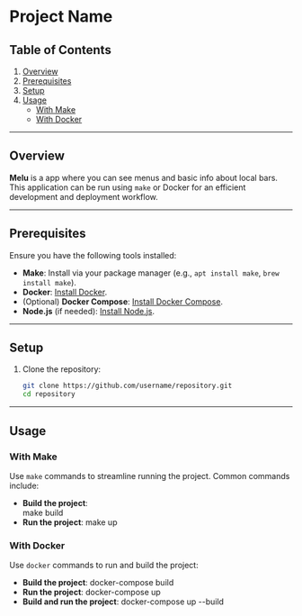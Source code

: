 # Project Name

## Table of Contents

1. [Overview](#overview)  
2. [Prerequisites](#prerequisites)  
3. [Setup](#setup)  
4. [Usage](#usage)  
   - [With Make](#with-make)  
   - [With Docker](#with-docker)  

---

## Overview

**Melu** is a app where you can see menus and basic info about local bars. This application can be run using `make` or Docker for an efficient development and deployment workflow.

---

## Prerequisites

Ensure you have the following tools installed:

- **Make**: Install via your package manager (e.g., `apt install make`, `brew install make`).  
- **Docker**: [Install Docker](https://docs.docker.com/get-docker/).  
- (Optional) **Docker Compose**: [Install Docker Compose](https://docs.docker.com/compose/install/).  
- **Node.js** (if needed): [Install Node.js](https://nodejs.org/).  

---

## Setup

1. Clone the repository:  
    ```bash
    git clone https://github.com/username/repository.git
    cd repository

---

## Usage

### With Make

Use `make` commands to streamline running the project. Common commands include:

- **Build the project**:  
    make build
- **Run the project**:
    make up

### With Docker

Use `docker` commands to run and build the project:

- **Build the project**:
    docker-compose build
- **Run the project**:
    docker-compose up
- **Build and run the project**:
    docker-compose up --build
